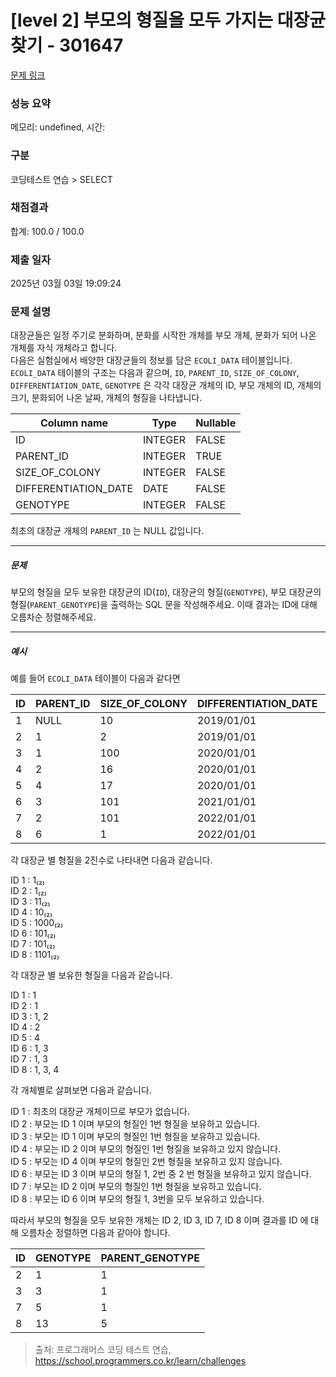 # [level 2] 부모의 형질을 모두 가지는 대장균 찾기 - 301647 

[문제 링크](https://school.programmers.co.kr/learn/courses/30/lessons/301647) 

### 성능 요약

메모리: undefined, 시간: 

### 구분

코딩테스트 연습 > SELECT

### 채점결과

합계: 100.0 / 100.0

### 제출 일자

2025년 03월 03일 19:09:24

### 문제 설명

<p style="user-select: auto !important;">대장균들은 일정 주기로 분화하며, 분화를 시작한 개체를 부모 개체, 분화가 되어 나온 개체를 자식 개체라고 합니다.<br style="user-select: auto !important;">
다음은 실험실에서 배양한 대장균들의 정보를 담은 <code style="user-select: auto !important;">ECOLI_DATA</code> 테이블입니다. <code style="user-select: auto !important;">ECOLI_DATA</code> 테이블의 구조는 다음과 같으며,  <code style="user-select: auto !important;">ID</code>, <code style="user-select: auto !important;">PARENT_ID</code>, <code style="user-select: auto !important;">SIZE_OF_COLONY</code>, <code style="user-select: auto !important;">DIFFERENTIATION_DATE</code>, <code style="user-select: auto !important;">GENOTYPE</code> 은 각각 대장균 개체의 ID, 부모 개체의 ID, 개체의 크기, 분화되어 나온 날짜, 개체의 형질을 나타냅니다.</p>
<table class="table" style="user-select: auto !important;">
        <thead style="user-select: auto !important;"><tr style="user-select: auto !important;">
<th style="user-select: auto !important;">Column name</th>
<th style="user-select: auto !important;">Type</th>
<th style="user-select: auto !important;">Nullable</th>
</tr>
</thead>
        <tbody style="user-select: auto !important;"><tr style="user-select: auto !important;">
<td style="user-select: auto !important;">ID</td>
<td style="user-select: auto !important;">INTEGER</td>
<td style="user-select: auto !important;">FALSE</td>
</tr>
<tr style="user-select: auto !important;">
<td style="user-select: auto !important;">PARENT_ID</td>
<td style="user-select: auto !important;">INTEGER</td>
<td style="user-select: auto !important;">TRUE</td>
</tr>
<tr style="user-select: auto !important;">
<td style="user-select: auto !important;">SIZE_OF_COLONY</td>
<td style="user-select: auto !important;">INTEGER</td>
<td style="user-select: auto !important;">FALSE</td>
</tr>
<tr style="user-select: auto !important;">
<td style="user-select: auto !important;">DIFFERENTIATION_DATE</td>
<td style="user-select: auto !important;">DATE</td>
<td style="user-select: auto !important;">FALSE</td>
</tr>
<tr style="user-select: auto !important;">
<td style="user-select: auto !important;">GENOTYPE</td>
<td style="user-select: auto !important;">INTEGER</td>
<td style="user-select: auto !important;">FALSE</td>
</tr>
</tbody>
      </table>
<p style="user-select: auto !important;">최초의 대장균 개체의 <code style="user-select: auto !important;">PARENT_ID</code> 는 NULL 값입니다.</p>

<hr style="user-select: auto !important;">

<h5 style="user-select: auto !important;">문제</h5>

<p style="user-select: auto !important;">부모의 형질을 모두 보유한 대장균의 ID(<code style="user-select: auto !important;">ID</code>), 대장균의 형질(<code style="user-select: auto !important;">GENOTYPE</code>), 부모 대장균의 형질(<code style="user-select: auto !important;">PARENT_GENOTYPE</code>)을 출력하는 SQL 문을 작성해주세요. 이때 결과는 ID에 대해 오름차순 정렬해주세요.</p>

<hr style="user-select: auto !important;">

<h5 style="user-select: auto !important;">예시</h5>

<p style="user-select: auto !important;">예를 들어 <code style="user-select: auto !important;">ECOLI_DATA</code> 테이블이 다음과 같다면</p>
<table class="table" style="user-select: auto !important;">
        <thead style="user-select: auto !important;"><tr style="user-select: auto !important;">
<th style="user-select: auto !important;">ID</th>
<th style="user-select: auto !important;">PARENT_ID</th>
<th style="user-select: auto !important;">SIZE_OF_COLONY</th>
<th style="user-select: auto !important;">DIFFERENTIATION_DATE</th>
<th style="user-select: auto !important;">GENOTYPE</th>
</tr>
</thead>
        <tbody style="user-select: auto !important;"><tr style="user-select: auto !important;">
<td style="user-select: auto !important;">1</td>
<td style="user-select: auto !important;">NULL</td>
<td style="user-select: auto !important;">10</td>
<td style="user-select: auto !important;">2019/01/01</td>
<td style="user-select: auto !important;">1</td>
</tr>
<tr style="user-select: auto !important;">
<td style="user-select: auto !important;">2</td>
<td style="user-select: auto !important;">1</td>
<td style="user-select: auto !important;">2</td>
<td style="user-select: auto !important;">2019/01/01</td>
<td style="user-select: auto !important;">1</td>
</tr>
<tr style="user-select: auto !important;">
<td style="user-select: auto !important;">3</td>
<td style="user-select: auto !important;">1</td>
<td style="user-select: auto !important;">100</td>
<td style="user-select: auto !important;">2020/01/01</td>
<td style="user-select: auto !important;">3</td>
</tr>
<tr style="user-select: auto !important;">
<td style="user-select: auto !important;">4</td>
<td style="user-select: auto !important;">2</td>
<td style="user-select: auto !important;">16</td>
<td style="user-select: auto !important;">2020/01/01</td>
<td style="user-select: auto !important;">2</td>
</tr>
<tr style="user-select: auto !important;">
<td style="user-select: auto !important;">5</td>
<td style="user-select: auto !important;">4</td>
<td style="user-select: auto !important;">17</td>
<td style="user-select: auto !important;">2020/01/01</td>
<td style="user-select: auto !important;">8</td>
</tr>
<tr style="user-select: auto !important;">
<td style="user-select: auto !important;">6</td>
<td style="user-select: auto !important;">3</td>
<td style="user-select: auto !important;">101</td>
<td style="user-select: auto !important;">2021/01/01</td>
<td style="user-select: auto !important;">5</td>
</tr>
<tr style="user-select: auto !important;">
<td style="user-select: auto !important;">7</td>
<td style="user-select: auto !important;">2</td>
<td style="user-select: auto !important;">101</td>
<td style="user-select: auto !important;">2022/01/01</td>
<td style="user-select: auto !important;">5</td>
</tr>
<tr style="user-select: auto !important;">
<td style="user-select: auto !important;">8</td>
<td style="user-select: auto !important;">6</td>
<td style="user-select: auto !important;">1</td>
<td style="user-select: auto !important;">2022/01/01</td>
<td style="user-select: auto !important;">13</td>
</tr>
</tbody>
      </table>
<p style="user-select: auto !important;">각 대장균 별 형질을 2진수로 나타내면 다음과 같습니다.</p>

<p style="user-select: auto !important;">ID 1 : 1₍₂₎<br style="user-select: auto !important;">
ID 2 : 1₍₂₎<br style="user-select: auto !important;">
ID 3 : 11₍₂₎<br style="user-select: auto !important;">
ID 4 : 10₍₂₎<br style="user-select: auto !important;">
ID 5 : 1000₍₂₎<br style="user-select: auto !important;">
ID 6 : 101₍₂₎<br style="user-select: auto !important;">
ID 7 : 101₍₂₎<br style="user-select: auto !important;">
ID 8 : 1101₍₂₎</p>

<p style="user-select: auto !important;">각 대장균 별 보유한 형질을 다음과 같습니다.</p>

<p style="user-select: auto !important;">ID 1 : 1<br style="user-select: auto !important;">
ID 2 : 1<br style="user-select: auto !important;">
ID 3 : 1, 2<br style="user-select: auto !important;">
ID 4 : 2<br style="user-select: auto !important;">
ID 5 : 4<br style="user-select: auto !important;">
ID 6 : 1, 3<br style="user-select: auto !important;">
ID 7 : 1, 3<br style="user-select: auto !important;">
ID 8 : 1, 3, 4</p>

<p style="user-select: auto !important;">각 개체별로 살펴보면 다음과 같습니다.</p>

<p style="user-select: auto !important;">ID 1 : 최초의 대장균 개체이므로 부모가 없습니다.<br style="user-select: auto !important;">
ID 2 : 부모는 ID 1 이며 부모의 형질인 1번 형질을 보유하고 있습니다.<br style="user-select: auto !important;">
ID 3 : 부모는 ID 1 이며 부모의 형질인 1번 형질을 보유하고 있습니다.<br style="user-select: auto !important;">
ID 4 : 부모는 ID 2 이며 부모의 형질인 1번 형질을 보유하고 있지 않습니다.<br style="user-select: auto !important;">
ID 5 : 부모는 ID 4 이며 부모의 형질인 2번 형질을 보유하고 있지 않습니다.<br style="user-select: auto !important;">
ID 6 : 부모는 ID 3 이며 부모의 형질 1, 2번 중 2 번 형질을 보유하고 있지 않습니다.<br style="user-select: auto !important;">
ID 7 : 부모는 ID 2 이며 부모의 형질인 1번 형질을 보유하고 있습니다.<br style="user-select: auto !important;">
ID 8 : 부모는 ID 6 이며 부모의 형질 1, 3번을 모두 보유하고 있습니다.</p>

<p style="user-select: auto !important;">따라서 부모의 형질을 모두 보유한 개체는 ID 2, ID 3, ID 7, ID 8 이며 결과를 ID 에 대해 오름차순 정렬하면 다음과 같아야 합니다.</p>
<table class="table" style="user-select: auto !important;">
        <thead style="user-select: auto !important;"><tr style="user-select: auto !important;">
<th style="user-select: auto !important;">ID</th>
<th style="user-select: auto !important;">GENOTYPE</th>
<th style="user-select: auto !important;">PARENT_GENOTYPE</th>
</tr>
</thead>
        <tbody style="user-select: auto !important;"><tr style="user-select: auto !important;">
<td style="user-select: auto !important;">2</td>
<td style="user-select: auto !important;">1</td>
<td style="user-select: auto !important;">1</td>
</tr>
<tr style="user-select: auto !important;">
<td style="user-select: auto !important;">3</td>
<td style="user-select: auto !important;">3</td>
<td style="user-select: auto !important;">1</td>
</tr>
<tr style="user-select: auto !important;">
<td style="user-select: auto !important;">7</td>
<td style="user-select: auto !important;">5</td>
<td style="user-select: auto !important;">1</td>
</tr>
<tr style="user-select: auto !important;">
<td style="user-select: auto !important;">8</td>
<td style="user-select: auto !important;">13</td>
<td style="user-select: auto !important;">5</td>
</tr>
</tbody>
      </table>

> 출처: 프로그래머스 코딩 테스트 연습, https://school.programmers.co.kr/learn/challenges
